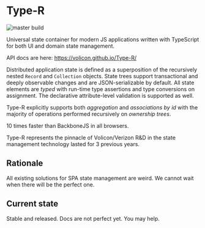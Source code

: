 # Type-R

![master build](https://api.travis-ci.org/Volicon/Type-R.svg?branch=master)

Universal state container for modern JS applications written with TypeScript for both UI and domain state management.

API docs are here: https://volicon.github.io/Type-R/

Distributed application state is defined as a superposition of the recursively nested `Record` and `Collection` objects.
State trees support transactional and deeply observable changes and are JSON-serializable by default. All state elements are _typed_ with run-time type assertions and type conversions on assignment. The declarative attribute-level validation is supported as well.

Type-R explicitly supports both _aggregation_ and _associations by id_ with the majority of operations performed recursively on _ownership trees_.

10 times faster than BackboneJS in all browsers.

Type-R represents the pinnacle of Volicon/Verizon R&D in the state management technology lasted for 3 previous years. 

## Rationale

All existing solutions for SPA state management are weird. We cannot wait when there will be the perfect one.

## Current state

Stable and released. Docs are not perfect yet. You may help.
